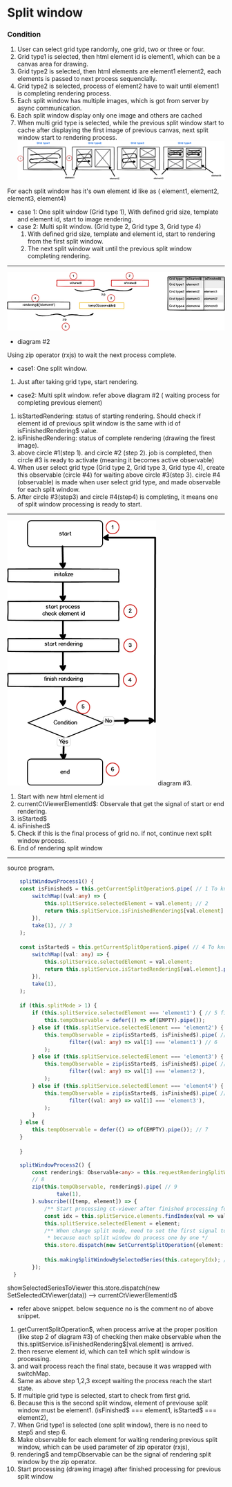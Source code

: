 # Split window 

### Condition
1. User can select grid type randomly, one grid, two or three or four.
2. Grid type1 is selected, then html element id is element1, which can be a canvas area for drawing.
3. Grid type2 is selected, then html elements are element1 element2, each elements is passed to next process sequencially.
4. Grid type2 is selected, process of element2 have to wait until element1 is completing rendering process.
5. Each split window has multiple images, which is got from server by async communication.
6. Each split window display only one image and others are cached
7. When multi grid type is selected, while the previous split window start to cache after displaying the first image of previous canvas, next split window start to rendering process.
![](images/split-window1.png)

For each split window has it's own element id like as ( element1, element2, element3, element4)

- case 1: One split window (Grid type 1),
	With defined grid size, template and element id, start to image rendering.
- case 2: Multi split window. (Grid type 2, Grid type 3, Grid type 4)
	1. With defined grid size, template and element id, start to rendering from the first split window.
	 2. The next split window wait until the previous split window completing rendering.

---
![](images/split-window2.png)
- diagram #2

Using zip operator (rxjs) to wait the next process complete.

- case1: One split window.
1. Just after taking grid type, start rendering. 

- case2: Multi split window. refer above diagram #2 ( waiting process for completing previous element)
1. isStartedRendering: status of starting rendering. Should check if element id of previous split window is the same with id of isFinishedRendering$ value. 
2. isFinishedRendering: status of complete rendering (drawing the firest image). 
3. above circle #1(step 1). and circle #2 (step 2). job is completed, then circle #3 is ready to activate (meaning it becomes active observable)
4. When user select grid type  (Grid type 2, Grid type 3, Grid type 4), create this observable (circle #4) for waiting above circle #3(step 3). circle #4 (observable) is made when user select grid type, and made observable for each split window. 
5. After circle #3(step3) and circle #4(step4) is completing, it means one of split window processing is ready to start.

---
![](images/split-window3.png)
diagram #3.

1. Start with new html element id
2. currentCtViewerElementId$: Observale that get the signal of start or end rendering.
3. isStarted$
4. isFinished$
5. Check if this is the final process of grid no. if not, continue next split window process. 
6. End of rendering split window 

---

source program.
```ts
    splitWindowsProcess1() {
	const isFinished$ = this.getCurrentSplitOperation$.pipe( // 1 To know the end of image processing
		switchMap((val:any) => {
			this.splitService.selectedElement = val.element; // 2
			return this.splitService.isFinishedRendering$[val.element].pipe(take(1));
		}),
		take(1), // 3
	);

	const isStarted$ = this.getCurrentSplitOperation$.pipe( // 4 To know the start of image processing
		switchMap((val: any) => {
			this.splitService.selectedElement = val.element;
			return this.splitService.isStartedRendering$[val.element].pipe(take(1));
		}),
		take(1),
	);

	if (this.splitMode > 1) {
		if (this.splitService.selectedElement === 'element1') { // 5 first split window
			this.tempObservable = defer(() => of(EMPTY).pipe());
		} else if (this.splitService.selectedElement === 'element2') {
			this.tempObservable = zip(isStarted$, isFinished$).pipe( //['element2','element1']
					filter((val: any) => val[1] === 'element1') // 6 
			);
		} else if (this.splitService.selectedElement === 'element3') {
			this.tempObservable = zip(isStarted$, isFinished$).pipe( //['element3','element2']
					filter((val: any) => val[1] === 'element2'),
			);
		} else if (this.splitService.selectedElement === 'element4') {
			this.tempObservable = zip(isStarted$, isFinished$).pipe( //['element4','element3']
					filter((val: any) => val[1] === 'element3'),
			);
		}
	} else {
		this.tempObservable = defer(() => of(EMPTY).pipe()); // 7
	}

    }

```

```ts
    splitWindowProcess2() {
		const rendering$: Observable<any> = this.requestRenderingSplitWindow$[this.splitService.selectedElement];
		// 8
		zip(this.tempObservable, rendering$).pipe( // 9
				take(1),
		).subscribe(([temp, element]) => {
			/** Start processing ct-viewer after finished processing for previous split window*/
			const idx = this.splitService.elements.findIndex(val => val === element)
			this.splitService.selectedElement = element;
			/** When change split mode, need to set the first signal to prepare processing
			 * because each split window do process one by one */
			this.store.dispatch(new SetCurrentSplitOperation({element: this.splitService.selectedElement}));
	
			this.makingSplitWindowBySelectedSeries(this.categoryIdx); // 10
		});
  }
```
showSelectedSeriesToViewer
	this.store.dispatch(new SetSelectedCtViewer(data)) --> currentCtViewerElementId$
- refer above snippet. below sequence no is the comment no of above snippet.	
1. getCurrentSplitOperation$, when process arrive at the proper position (like step 2 of diagram #3) of checking then make observable when the this.splitService.isFinishedRendering$[val.element] is arrived. 
2. then reserve element id, which can tell which split window is processing. 
3. and wait process reach the final state, because it was wrapped with switchMap.
4. Same as above step 1,2,3 except waiting the process reach the start state.
5. If multiple grid type is selected, start to check from first grid.
6. Because this is the second split window, element of previouse split window must be element1. (isFinished$ === element1, isStarted$ === element2), 
7. When Grid type1 is selected (one split window), there is no need to step5 and step 6.
8. Make observable for each element for waiting rendering previous split window, which can be used parameter of zip operator (rxjs),  
9. rendering$ and tempObservable can be the signal of rendering split window by the zip operator. 
10. Start processing (drawing image) after finished processing for previous split window  
